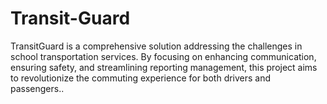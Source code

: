 # Transit-Guard
TransitGuard is a comprehensive solution addressing the challenges in school transportation services. By focusing on enhancing communication, ensuring safety, and streamlining reporting management, this project aims to revolutionize the commuting experience for both drivers and passengers..
